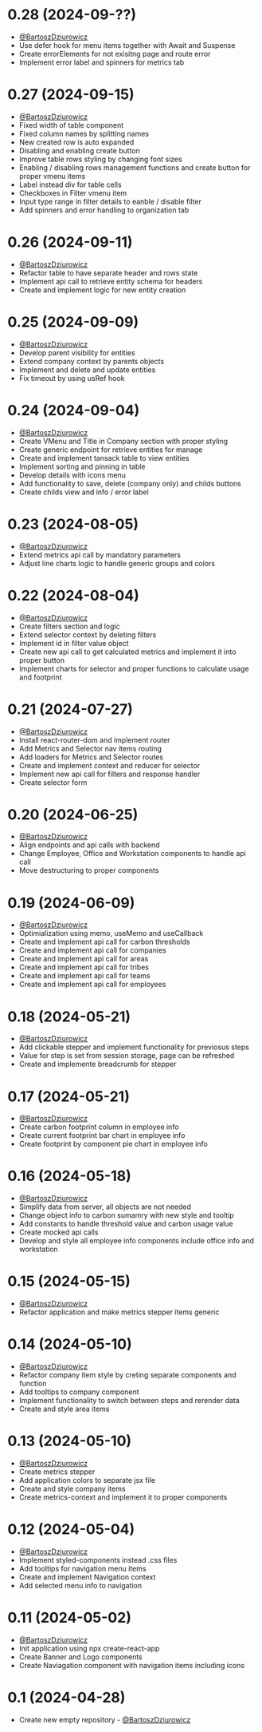0.28 (2024-09-??)
===============
* [@BartoszDziurowicz](https://github.com/BartekDziurowicz/carbon-tracker-web/pull/18)
* Use defer hook for menu items together with Await and Suspense
* Create errorElements for not exisitng page and route error
* Implement error label and spinners for metrics tab

0.27 (2024-09-15)
===============
* [@BartoszDziurowicz](https://github.com/BartekDziurowicz/carbon-tracker-web/pull/17)
* Fixed width of table component
* Fixed column names by splitting names
* New created row is auto expanded
* Disabling and enabling create button
* Improve table rows styling by changing font sizes
* Enabling / disabling rows management functions and create button for proper vmenu items
* Label instead div for table cells
* Checkboxes in Filter vmenu item
* Input type range in filter details to eanble / disable filter
* Add spinners and error handling to organization tab

0.26 (2024-09-11)
===============
* [@BartoszDziurowicz](https://github.com/BartekDziurowicz/carbon-tracker-web/pull/16)
* Refactor table to have separate header and rows state
* Implement api call to retrieve entity schema for headers
* Create and implement logic for new entity creation

0.25 (2024-09-09)
===============
* [@BartoszDziurowicz](https://github.com/BartekDziurowicz/carbon-tracker-web/pull/15)
* Develop parent visibility for entities
* Extend company context by parents objects
* Implement and delete and update entities
* Fix timeout by using usRef hook

0.24 (2024-09-04)
===============
* [@BartoszDziurowicz](https://github.com/BartekDziurowicz/carbon-tracker-web/pull/14)
* Create VMenu and Title in Company section with proper styling
* Create generic endpoint for retrieve entities for manage
* Create and implement tansack table to view entities
* Implement sorting and pinning in table
* Develop details with icons menu
* Add functionality to save, delete (company only) and childs buttons
* Create childs view and info / error label

0.23 (2024-08-05)
===============
* [@BartoszDziurowicz](https://github.com/BartekDziurowicz/carbon-tracker-web/pull/13)
* Extend metrics api call by mandatory parameters
* Adjust line charts logic to handle generic groups and colors

0.22 (2024-08-04)
===============
* [@BartoszDziurowicz](https://github.com/BartekDziurowicz/carbon-tracker-web/pull/12)
* Create filters section and logic
* Extend selector context by deleting filters
* Implement id in filter value object
* Create new api call to get calculated metrics and implement it into proper button
* Implement charts for selector and proper functions to calculate usage and footprint

0.21 (2024-07-27)
===============
* [@BartoszDziurowicz](https://github.com/BartekDziurowicz/carbon-tracker-web/pull/11)
* Install react-router-dom and implement router
* Add Metrics and Selector nav items routing
* Add loaders for Metrics and Selector routes
* Create and implement context and reducer for selector
* Implement new api call for filters and response handler
* Create selector form

0.20 (2024-06-25)
===============
* [@BartoszDziurowicz](https://github.com/BartekDziurowicz/carbon-tracker-web/pull/10)
* Align endpoints and api calls with backend
* Change Employee, Office and Workstation components to handle api call
* Move destructuring to proper components

0.19 (2024-06-09)
===============
* [@BartoszDziurowicz](https://github.com/BartekDziurowicz/carbon-tracker-web/pull/9)
* Optimialization using memo, useMemo and useCallback
* Create and implement api call for carbon thresholds
* Create and implement api call for companies
* Create and implement api call for areas
* Create and implement api call for tribes
* Create and implement api call for teams
* Create and implement api call for employees

0.18 (2024-05-21)
===============
* [@BartoszDziurowicz](https://github.com/BartekDziurowicz/carbon-tracker-web/pull/8)
* Add clickable stepper and implement functionality for previosus steps
* Value for step is set from session storage, page can be refreshed
* Create and implemente breadcrumb for stepper

0.17 (2024-05-21)
===============
* [@BartoszDziurowicz](https://github.com/BartekDziurowicz/carbon-tracker-web/pull/7)
* Create carbon footprint column in employee info
* Create current footprint bar chart in employee info
* Create footprint by component pie chart in employee info

0.16 (2024-05-18)
===============
* [@BartoszDziurowicz](https://github.com/BartekDziurowicz/carbon-tracker-web/pull/6)
* Simplify data from server, all objects are not needed
* Change object info to carbon sumamry with new style and tooltip
* Add constants to handle threshold value and carbon usage value
* Create mocked api calls 
* Develop and style all employee info components include office info and workstation

0.15 (2024-05-15)
===============
* [@BartoszDziurowicz](https://github.com/BartekDziurowicz/carbon-tracker-web/pull/5)
* Refactor application and make metrics stepper items generic

0.14 (2024-05-10)
===============
* [@BartoszDziurowicz](https://github.com/BartekDziurowicz/carbon-tracker-web/pull/4)
* Refactor company item style by creting separate components and function
* Add tooltips to company component
* Implement functionality to switch between steps and rerender data
* Create and style area items

0.13 (2024-05-10)
===============
* [@BartoszDziurowicz](https://github.com/BartekDziurowicz/carbon-tracker-web/pull/3)
* Create metrics stepper
* Add application colors to separate jsx file
* Create and style company items
* Create metrics-context and implement it to proper components

0.12 (2024-05-04)
===============
* [@BartoszDziurowicz](https://github.com/BartekDziurowicz/carbon-tracker-web/pull/2)
* Implement styled-components instead .css files
* Add tooltips for navigation menu items
* Create and implement Navigation context
* Add selected menu info to navigation

0.11 (2024-05-02)
===============
* [@BartoszDziurowicz](https://github.com/BartekDziurowicz/carbon-tracker-web/pull/1)
* Init application using npx create-react-app
* Create Banner and Logo components
* Create Naviagation component with navigation items including icons

0.1 (2024-04-28)
===============
* Create new empty repository - [@BartoszDziurowicz](https://github.com/BartekDziurowicz)